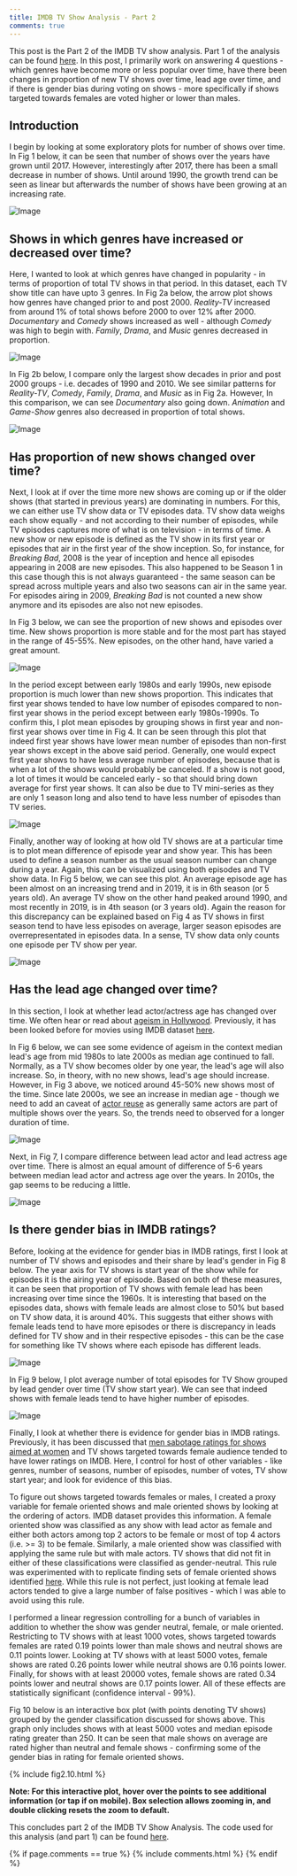 ```yaml
---
title: IMDB TV Show Analysis - Part 2
comments: true
---
```



<!-- Global site tag (gtag.js) - Google Analytics -->
<script async src="https://www.googletagmanager.com/gtag/js?id=UA-167411237-1"></script>
<script>
  window.dataLayer = window.dataLayer || [];
  function gtag(){dataLayer.push(arguments);}
  gtag('js', new Date());

  gtag('config', 'UA-167411237-1');
</script>


<script type="text/javascript" async
  src="https://cdn.mathjax.org/mathjax/latest/MathJax.js?config=TeX-MML-AM_CHTML">
</script>

This post is the Part 2 of the IMDB TV show analysis. Part 1 of the analysis can be found <a href="/blog/2020/05/25/IMDB-TV-Show-Analysis" target="_blank" rel="nofollow">here</a>. In this post, I primarily work on answering 4 questions - which genres have become more or less popular over time, have there been changes in proportion of new TV shows over time, lead age over time, and if there is gender bias during voting on shows - more specifically if shows targeted towards females are voted higher or lower than males.

## Introduction

I begin by looking at some exploratory plots for number of shows over time. In Fig 1 below, it can be seen that number of shows over the years have grown until 2017. However, interestingly after 2017, there has been a small decrease in number of shows. Until around 1990, the growth trend can be seen as linear but afterwards the number of shows have been growing at an increasing rate.

![Image](/images/fig2.1.png)

## Shows in which genres have increased or decreased over time?

Here, I wanted to look at which genres have changed in popularity - in terms of proportion of total TV shows in that period. In this dataset, each TV show title can have upto 3 genres. In Fig 2a below, the arrow plot shows how genres have changed prior to and post 2000. *Reality-TV* increased from around 1% of total shows before 2000 to over 12% after 2000. *Documentary* and *Comedy* shows increased as well - although *Comedy* was high to begin with. *Family*, *Drama*, and *Music* genres decreased in proportion.

![Image](/images/fig2.2a.png)

In Fig 2b below, I compare only the largest show decades in prior and post 2000 groups - i.e. decades of 1990 and 2010. We see similar patterns for *Reality-TV*, *Comedy*, *Family*, *Drama*, and *Music* as in Fig 2a. However, In this comparison, we can see *Documentary* also going down. *Animation* and *Game-Show* genres also decreased in proportion of total shows.

![Image](/images/fig2.2b.png)

## Has proportion of new shows changed over time?
Next, I look at if over the time more new shows are coming up or if the older shows (that started in previous years) are dominating in numbers. For this, we can either use TV show data or TV episodes data. TV show data weighs each show equally - and not according to their number of episodes, while TV episodes captures more of what is on television - in terms of time. A new show or new episode is defined as the TV show in its first year or episodes that air in the first year of the show inception. So, for instance, for *Breaking Bad*, 2008 is the year of inception and hence all episodes appearing in 2008 are new episodes. This also happened to be Season 1 in this case though this is not always guaranteed - the same season can be spread across multiple years and also two seasons can air in the same year. For episodes airing in 2009, *Breaking Bad* is not counted a new show anymore and its episodes are also not new episodes.

In Fig 3 below, we can see the proportion of new shows and episodes over time. New shows proportion is more stable and for the most part has stayed in the range of 45-55%. New episodes, on the other hand, have varied a great amount. 

![Image](/images/fig2.3.png)

In the period except between early 1980s and early 1990s, new episode proportion is much lower than new shows proportion. This indicates that first year shows tended to have low number of episodes compared to non-first year shows in the period except between early 1980s-1990s. To confirm this, I plot mean episodes by grouping shows in first year and non-first year shows over time in Fig 4. It can be seen through this plot that indeed first year shows have lower mean number of episodes than non-first year shows except in the above said period. Generally, one would expect first year shows to have less average number of episodes, because that is when a lot of the shows would probably be canceled. If a show is not good, a lot of times it would be canceled early - so that should bring down average for first year shows. It can also be due to TV mini-series as they are only 1 season long and also tend to have less number of episodes than TV series. 

![Image](/images/fig2.4.png)

Finally, another way of looking at how old TV shows are at a particular time is to plot mean difference of episode year and show year. This has been used to define a season number as the usual season number can change during a year. Again, this can be visualized using both episodes and TV show data. In Fig 5 below, we can see this plot. An average episode age has been almost on an increasing trend and in 2019, it is in 6th season (or 5 years old). An average TV show on the other hand peaked around 1990, and most recently in 2019, is in 4th season (or 3 years old). Again the reason for this discrepancy can be explained based on Fig 4 as TV shows in first season tend to have less episodes on average, larger season episodes are overrepresentated in episodes data. In a sense, TV show data only counts one episode per TV show per year.

![Image](/images/fig2.5.png)

## Has the lead age changed over time?
In this section, I look at whether lead actor/actress age has changed over time. We often hear or read about <a href="https://www.forbes.com/sites/nancyberk/2020/01/31/researchers-writers-and-actors-highlight-and-tackle-ageism-in-hollywood/#58ea2b5f520d" target="_blank" rel="nofollow noopener noreferrer">ageism in Hollywood</a>. Previously, it has been looked before for movies using IMDB dataset <a href="https://minimaxir.com/2018/07/imdb-data-analysis/" target="_blank" rel="nofollow noopener noreferrer">here</a>. 

In Fig 6 below, we can see some evidence of ageism in the context median lead's age from mid 1980s to late 2000s as median age continued to fall. Normally, as a TV show becomes older by one year, the lead's age will also increase. So, in theory, with no new shows, lead's age should increase. However, in Fig 3 above, we noticed around 45-50% new shows most of the time. Since late 2000s, we see an increase in median age - though we need to add an caveat of <a href="https://minimaxir.com/2018/07/imdb-data-analysis/" target="_blank" rel="nofollow noopener noreferrer">actor reuse</a> as generally same actors are part of multiple shows over the years. So, the trends need to observed for a longer duration of time.

![Image](/images/fig2.6.png)

Next, in Fig 7, I compare difference between lead actor and lead actress age over time. There is almost an equal amount of difference of 5-6 years between median lead actor and actress age over the years. In 2010s, the gap seems to be reducing a little.

![Image](/images/fig2.7.png)

## Is there gender bias in IMDB ratings?
Before, looking at the evidence for gender bias in IMDB ratings, first I look at number of TV shows and episodes and their share by lead's gender in Fig 8 below. The year axis for TV shows is start year of the show while for episodes it is the airing year of episode. Based on both of these measures, it can be seen that proportion of TV shows with female lead has been increasing over time since the 1960s. It is interesting that based on the episodes data, shows with female leads are almost close to 50% but based on TV show data, it is around 40%. This suggests that either shows with female leads tend to have more episodes or there is discrepancy in leads defined for TV show and in their respective episodes - this can be the case for something like TV shows where each episode has different leads.

![Image](/images/fig2.8.png)

In Fig 9 below, I plot average number of total episodes for TV Show grouped by lead gender over time (TV show start year). We can see that indeed shows with female leads tend to have higher number of episodes.

![Image](/images/fig2.9.png)

Finally, I look at whether there is evidence for gender bias in IMDB ratings. Previously, it has been discussed that <a href="https://fivethirtyeight.com/features/men-are-sabotaging-the-online-reviews-of-tv-shows-aimed-at-women/" target="_blank" rel="nofollow noopener noreferrer">men sabotage ratings for shows aimed at women</a> and TV shows targeted towards female audience tended to have lower ratings on IMDB. Here, I control for host of other variables - like genres, number of seasons, number of episodes, number of votes, TV show start year; and look for evidence of this bias.

To figure out shows targeted towards females or males, I created a proxy variable for female oriented shows and male oriented shows by looking at the ordering of actors. IMDB dataset provides this information. A female oriented show was classified as any show with lead actor as female and either both actors among top 2 actors to be female or most of top 4 actors (i.e. >= 3) to be female. Similarly, a male oriented show was classified with applying the same rule but with male actors. TV shows that did not fit in either of these classifications were classified as gender-neutral. This rule was experimented with to replicate finding sets of female oriented shows identified <a href="https://fivethirtyeight.com/features/men-are-sabotaging-the-online-reviews-of-tv-shows-aimed-at-women/" target="_blank" rel="nofollow noopener noreferrer">here</a>. While this rule is not perfect, just looking at female lead actors tended to give a large number of false positives - which I was able to avoid using this rule.

I performed a linear regression controlling for a bunch of variables in addition to whether the show was gender neutral, female, or male oriented. Restricting to TV shows with at least 1000 votes, shows targeted towards females are rated 0.19 points lower than male shows and neutral shows are 0.11 points lower. Looking at TV shows with at least 5000 votes, female shows are rated 0.26 points lower while neutral shows are 0.16 points lower. Finally, for shows with at least 20000 votes, female shows are rated 0.34 points lower and neutral shows are 0.17 points lower. All of these effects are statistically significant (confidence interval - 99%).

Fig 10 below is an interactive box plot (with points denoting TV shows) grouped by the gender classification discussed for shows above. This graph only includes shows with at least 5000 votes and median episode rating greater than 250. It can be seen that male shows on average are rated higher than neutral and female shows - confirming some of the gender bias in rating for female oriented shows.

{% include fig2.10.html %}

**Note: For this interactive plot, hover over the points to see additional information (or tap if on mobile). Box selection allows zooming in, and double clicking resets the zoom to default.**

This concludes part 2 of the IMDB TV Show Analysis. The code used for this analysis (and part 1) can be found <a href="https://github.com/sabnanih/imdb-tv-analysis/blob/master/analysis.ipynb" target="_blank" rel="nofollow noopener noreferrer">here</a>.

{% if page.comments == true %}
  {% include comments.html %}
{% endif %}

